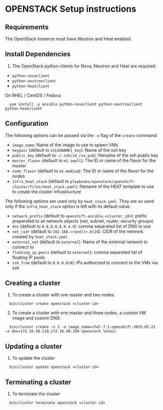 OPENSTACK Setup instructions
============================

Requirements
------------

The OpenStack instance must have Neutron and Heat enabled.

Install Dependencies
--------------------

1. The OpenStack python clients for Nova, Neutron and Heat are required:

* `python-novaclient`
* `python-neutronclient`
* `python-heatclient`

On RHEL / CentOS / Fedora:
```
  yum install -y ansible python-novaclient python-neutronclient python-heatclient
```

Configuration
-------------

The following options can be passed via the `-o` flag of the `create` command:

* `image_name`: Name of the image to use to spawn VMs
* `keypair` (default to `${LOGNAME}_key`): Name of the ssh key
* `public_key` (default to `~/.ssh/id_rsa.pub`): filename of the ssh public key
* `master_flavor` (default to `m1.small`): The ID or name of the flavor for the master
* `node_flavor` (default to `m1.medium`): The ID or name of the flavor for the nodes
* `infra_heat_stack` (default to `playbooks/openstack/openshift-cluster/files/heat_stack.yaml`): filename of the HEAT template to use to create the cluster infrastructure

The following options are used only by `heat_stack.yaml`. They are so used only if the `infra_heat_stack` option is left with its default value.

* `network_prefix` (default to `openshift-ansible-<cluster_id>`): prefix prepended to all network objects (net, subnet, router, security groups)
* `dns` (default to `8.8.8.8,8.8.4.4`): comma separated list of DNS to use
* `net_cidr` (default to `192.168.<rand()>.0/24`): CIDR of the network created by `heat_stack.yaml`
* `external_net` (default to `external`): Name of the external network to connect to
* `floating_ip_pools` (default to `external`): comma separated list of floating IP pools
* `ssh_from` (default to `0.0.0.0/0`): IPs authorized to connect to the VMs via ssh


Creating a cluster
------------------

1. To create a cluster with one master and two nodes

```
  bin/cluster create openstack <cluster-id>
```

2. To create a cluster with one master and three nodes, a custom VM image and custom DNS:

```
  bin/cluster create -n 3 -o image_name=rhel-7.1-openshift-2015.05.21 -o dns=172.16.50.210,172.16.50.250 openstack lenaic
```

Updating a cluster
------------------

1. To update the cluster

```
  bin/cluster update openstack <cluster-id>
```

Terminating a cluster
---------------------

1. To terminate the cluster

```
  bin/cluster terminate openstack <cluster-id>
```
